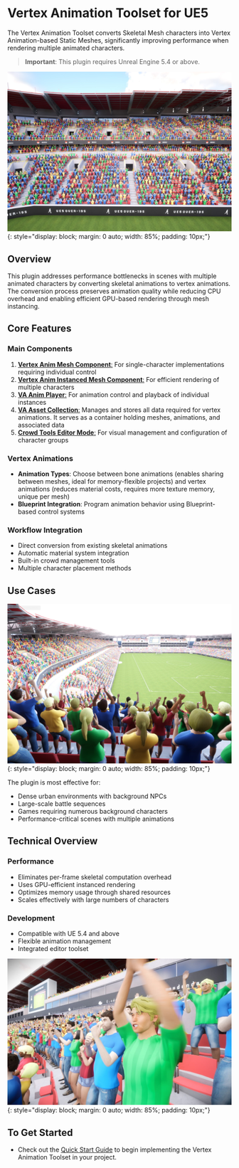 # Vertex Animation Toolset for UE5

The Vertex Animation Toolset converts Skeletal Mesh characters into Vertex Animation-based Static Meshes, significantly improving performance when rendering multiple animated characters.

> **Important**: This plugin requires Unreal Engine 5.4 or above.

![Crowd Cheering](assets/Crowd_09.jpg){: style="display: block; margin: 0 auto; width: 85%; padding: 10px;"}

## Overview

This plugin addresses performance bottlenecks in scenes with multiple animated characters by converting skeletal animations to vertex animations. The conversion process preserves animation quality while reducing CPU overhead and enabling efficient GPU-based rendering through mesh instancing.

## Core Features

### Main Components
1. [**Vertex Anim Mesh Component**:](vertex-anim-mesh-component.md) For single-character implementations requiring individual control
2. [**Vertex Anim Instanced Mesh Component**:](vertex-anim-instanced-mesh-component.md) For efficient rendering of multiple characters
3. [**VA Anim Player**:](va-animation-player.md) For animation control and playback of individual instances
4. [**VA Asset Collection**:](va-asset-collection.md) Manages and stores all data required for vertex animations.  It serves as a container holding meshes, animations, and associated data
5. [**Crowd Tools Editor Mode**:](crowd-tools-editor-mode.md) For visual management and configuration of character groups

### Vertex Animations
- **Animation Types**: Choose between bone animations (enables sharing between meshes, ideal for memory-flexible projects) and vertex animations (reduces material costs, requires more texture memory, unique per mesh)
- **Blueprint Integration**: Program animation behavior using Blueprint-based control systems

### Workflow Integration
- Direct conversion from existing skeletal animations
- Automatic material system integration
- Built-in crowd management tools
- Multiple character placement methods

## Use Cases

![Crowd Cheering](assets/Crowd_08.jpg){: style="display: block; margin: 0 auto; width: 85%; padding: 10px;"}

The plugin is most effective for:

- Dense urban environments with background NPCs
- Large-scale battle sequences
- Games requiring numerous background characters
- Performance-critical scenes with multiple animations

## Technical Overview

### Performance
- Eliminates per-frame skeletal computation overhead
- Uses GPU-efficient instanced rendering
- Optimizes memory usage through shared resources
- Scales effectively with large numbers of characters

### Development
- Compatible with UE 5.4 and above
- Flexible animation management
- Integrated editor toolset

![Crowd Cheering](assets/Crowd_06.jpg){: style="display: block; margin: 0 auto; width: 85%; padding: 10px;"}

## To Get Started

- Check out the [Quick Start Guide](quick-start.md) to begin implementing the Vertex Animation Toolset in your project.
